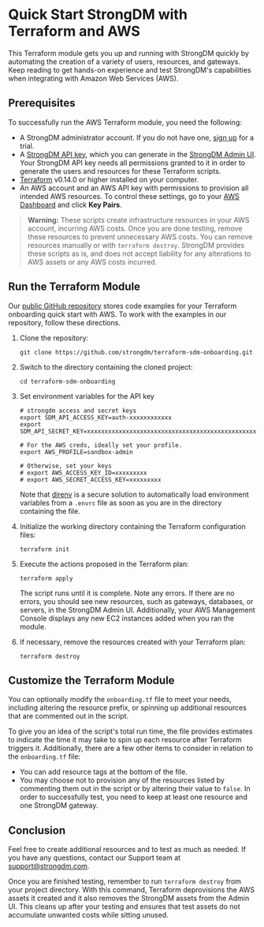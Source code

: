 # Quick Start StrongDM with Terraform and AWS

This Terraform module gets you up and running with StrongDM quickly by automating the creation of a variety of users, resources, and gateways. Keep reading to get hands-on experience and test StrongDM's capabilities when integrating with Amazon Web Services (AWS).

## Prerequisites

To successfully run the AWS Terraform module, you need the following:

- A StrongDM administrator account. If you do not have one, [sign up](https://www.strongdm.com/signup-contact/) for a trial.
- A [StrongDM API key](https://www.strongdm.com/docs/admin-ui-guide/access/api-keys/), which you can generate in the [StrongDM Admin UI](https://app.strongdm.com/app/access/tokens). Your StrongDM API key needs all permissions granted to it in order to generate the users and resources for these Terraform scripts.
- [Terraform](https://learn.hashicorp.com/tutorials/terraform/install-cli) v0.14.0 or higher installed on your computer.
- An AWS account and an AWS API key with permissions to provision all intended AWS resources. To control these settings, go to your [AWS Dashboard](https://console.aws.amazon.com/ec2/v2/home) and click **Key Pairs**.

> **Warning:** These scripts create infrastructure resources in your AWS account, incurring AWS costs. Once you are done testing, remove these resources to prevent unnecessary AWS costs. You can remove resources manually or with `terraform destroy`. StrongDM provides these scripts as is, and does not accept liability for any alterations to AWS assets or any AWS costs incurred.

## Run the Terraform Module

Our [public GitHub repository](https://github.com/strongdm/terraform-sdm-onboarding) stores code examples for your Terraform onboarding quick start with AWS. To work with the examples in our repository, follow these directions.

1. Clone the repository:

    ```shell
    git clone https://github.com/strongdm/terraform-sdm-onboarding.git
    ```

2. Switch to the directory containing the cloned project:

    ```shell
    cd terraform-sdm-onboarding
    ```

3. Set environment variables for the API key

    ```shell
    # strongdm access and secret keys
    export SDM_API_ACCESS_KEY=auth-xxxxxxxxxxxx
    export SDM_API_SECRET_KEY=xxxxxxxxxxxxxxxxxxxxxxxxxxxxxxxxxxxxxxxxxxxxxxxx

    # For the AWS creds, ideally set your profile.
    export AWS_PROFILE=sandbox-admin

    # Otherwise, set your keys
    # export AWS_ACCESS_KEY_ID=xxxxxxxxx
    # export AWS_SECRET_ACCESS_KEY=xxxxxxxxx
    ```

    Note that [direnv](https://direnv.net) is a secure solution to automatically load environment variables from a `.envrc` file as soon as you are in the directory containing the file.

4. Initialize the working directory containing the Terraform configuration files:

    ```shell
    terraform init
    ```

5. Execute the actions proposed in the Terraform plan:

    ```shell
    terraform apply
    ```

    The script runs until it is complete. Note any errors. If there are no errors, you should see new resources, such as gateways, databases, or servers, in the StrongDM Admin UI. Additionally, your AWS Management Console displays any new EC2 instances added when you ran the module.

6. If necessary, remove the resources created with your Terraform plan:

    ```shell
    terraform destroy
    ```

## Customize the Terraform Module

You can optionally modify the `onboarding.tf` file to meet your needs, including altering the resource prefix, or spinning up additional resources that are commented out in the script.

To give you an idea of the script's total run time, the file provides estimates to indicate the time it may take to spin up each resource after Terraform triggers it. Additionally, there are a few other items to consider in relation to the `onboarding.tf` file:

- You can add resource tags at the bottom of the file.
- You may choose not to provision any of the resources listed by commenting them out in the script or by altering their value to `false`. In order to successfully test, you need to keep at least one resource and one StrongDM gateway.

## Conclusion

Feel free to create additional resources and to test as much as needed. If you have any questions, contact our Support team at <support@strongdm.com>.

Once you are finished testing, remember to run `terraform destroy` from your project directory. With this command, Terraform deprovisions the AWS assets it created and it also removes the StrongDM assets from the Admin UI. This cleans up after your testing and ensures that test assets do not accumulate unwanted costs while sitting unused.

